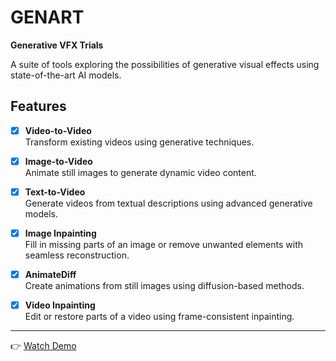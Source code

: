 # GENART
**Generative VFX Trials**

A suite of tools exploring the possibilities of generative visual effects using state-of-the-art AI models.

## Features

- [x] **Video-to-Video**  
  Transform existing videos using generative techniques.

- [x] **Image-to-Video**  
  Animate still images to generate dynamic video content.

- [x] **Text-to-Video**  
  Generate videos from textual descriptions using advanced generative models.

- [x] **Image Inpainting**  
  Fill in missing parts of an image or remove unwanted elements with seamless reconstruction.

- [x] **AnimateDiff**  
  Create animations from still images using diffusion-based methods.

- [x] **Video Inpainting**  
  Edit or restore parts of a video using frame-consistent inpainting.

---

   👉 [Watch Demo](videos/video_inpainting.mp4)